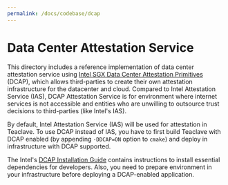 ```yaml
---
permalink: /docs/codebase/dcap
---
```


# Data Center Attestation Service

This directory includes a reference implementation of data center attestation
service using
[Intel SGX Data Center Attestation Primitives](https://software.intel.com/en-us/blogs/2019/05/21/intel-sgx-datacenter-attestation-primitives) (DCAP),
which allows third-parties to create their own attestation infrastructure for
the datacenter and cloud. Compared to Intel Attestation Service (IAS), DCAP
Attestation Service is for environment where internet services is not accessible
and entities who are unwilling to outsource trust decisions to third-parties
(like Intel's IAS).

By default, Intel Attestation Service (IAS) will be used for attestation in
Teaclave. To use DCAP instead of IAS, you have to first build Teaclave with DCAP
enabled (by appending `-DDCAP=ON` option to `cmake`) and deploy in
infrastructure with DCAP supported.

The Intel's [DCAP Installation Guide](https://download.01.org/intel-sgx/sgx-dcap/1.3.1/linux/docs/Intel_SGX_DCAP_Linux_SW_Installation_Guide.pdf)
contains instructions to install essential dependencies for developers. Also,
you need to prepare environment in your infrastructure before deploying a
DCAP-enabled application.
